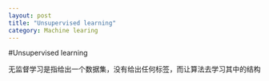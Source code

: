 ```yaml
---
layout: post
title: "Unsupervised learning"
category: Machine learing
---
```


#Unsupervised learning

无监督学习是指给出一个数据集，没有给出任何标签，而让算法去学习其中的结构

